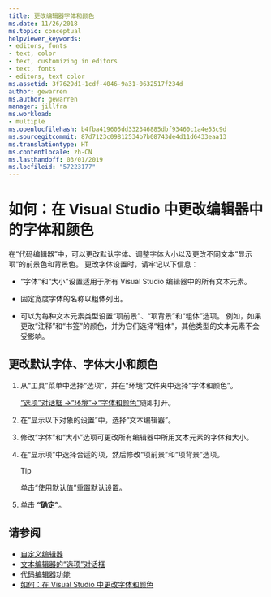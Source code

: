 ```yaml
---
title: 更改编辑器字体和颜色
ms.date: 11/26/2018
ms.topic: conceptual
helpviewer_keywords:
- editors, fonts
- text, color
- text, customizing in editors
- text, fonts
- editors, text color
ms.assetid: 3f7629d1-1cdf-4046-9a31-0632517f234d
author: gewarren
ms.author: gewarren
manager: jillfra
ms.workload:
- multiple
ms.openlocfilehash: b4fba419605dd332346885dbf93460c1a4e53c9d
ms.sourcegitcommit: 87d7123c09812534b7b08743de4d11d6433eaa13
ms.translationtype: HT
ms.contentlocale: zh-CN
ms.lasthandoff: 03/01/2019
ms.locfileid: "57223177"
---
```

# <a name="how-to-change-fonts-and-colors-for-the-editor-in-visual-studio"></a>如何：在 Visual Studio 中更改编辑器中的字体和颜色

在“代码编辑器”中，可以更改默认字体、调整字体大小以及更改不同文本“显示项”的前景色和背景色。 更改字体设置时，请牢记以下信息：

- “字体”和“大小”设置适用于所有 Visual Studio 编辑器中的所有文本元素。

- 固定宽度字体的名称以粗体列出。

- 可以为每种文本元素类型设置“项前景”、“项背景”和“粗体”选项。 例如，如果更改“注释”和“书签”的颜色，并为它们选择“粗体”，其他类型的文本元素不会受影响。

## <a name="change-the-default-font-face-size-and-colors"></a>更改默认字体、字体大小和颜色

1.  从“工具”菜单中选择“选项”，并在“环境”文件夹中选择“字体和颜色”。

     [“选项”对话框 ->“环境”->“字体和颜色”](../../ide/reference/fonts-and-colors-environment-options-dialog-box.md)随即打开。

2.  在“显示以下对象的设置”中，选择“文本编辑器”。

3.  修改“字体”和“大小”选项可更改所有编辑器中所用文本元素的字体和大小。

4.  在“显示项”中选择合适的项，然后修改“项前景”和“项背景”选项。

    > [!TIP]
    > 单击“使用默认值”重置默认设置。

5.  单击 **“确定”**。

## <a name="see-also"></a>请参阅

- [自定义编辑器](../../ide/customizing-the-editor.md)
- [文本编辑器的“选项”对话框](../../ide/reference/text-editor-options-dialog-box.md)
- [代码编辑器功能](../../ide/writing-code-in-the-code-and-text-editor.md)
- [如何：在 Visual Studio 中更改字体和颜色](../../ide/how-to-change-fonts-and-colors-in-visual-studio.md)
